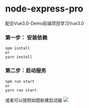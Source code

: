 # node-express-pro
配合Vue3.0-Demo前端项目学习Vue3.0

### 第一步： 安装依赖
```
npm isntall 
or
yarn install
```

### 第二步：启动服务
```
npm run start
or
yarn run start
```
或者可以按照如图新建启动器
![](https://cdn.jsdelivr.net/gh/WakoJia-Pei/Picture/main/img/1603868135578-1603868135574-%E5%BE%AE%E4%BF%A1%E6%88%AA%E5%9B%BE_20201028144006.png)